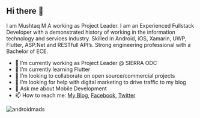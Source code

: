 ## Hi there 👋

I am Mushtaq M A working as Project Leader. I am an Experienced Fullstack Developer with a demonstrated history of working in the information technology and services industry. Skilled in Android, iOS, Xamarin, UWP, Flutter, ASP.Net and RESTfull API’s. Strong engineering professional with a Bachelor of ECE.

- 🔭 I’m currently working as Project Leader @ SIERRA ODC
- 🌱 I’m currently learning Flutter
- 👯 I’m looking to collaborate on open source/commercial projects
- 🤔 I’m looking for help with digital marketing to drive traffic to my blog
- 💬 Ask me about Mobile Development
- 📫 How to reach me: [My Blog](http://www.androidmads.info/), [Facebook](https://www.facebook.com/androidmads), [Twitter](https://twitter.com/androidmads)

<img align="center" src="https://github-readme-stats.vercel.app/api?username=androidmads&show_icons=true" alt="androidmads" />
